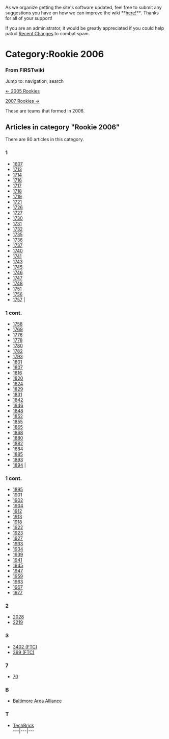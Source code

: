 As we organize getting the site's software updated, feel free to submit any
suggestions you have on how we can improve the wiki
_**_[here!](/index.php/User:Hallry/Suggestions "User:Hallry/Suggestions"
)_**_. Thanks for all of your support!

If you are an administrator, it would be greatly appreciated if you could help
patrol [Recent Changes](/index.php/Special:Recentchanges
"Special:Recentchanges" ) to combat spam.

# Category:Rookie 2006

### From FIRSTwiki

Jump to: navigation, search

[&lt;- 2005 Rookies](/index.php/Category:Rookie_2005 "Category:Rookie 2005" )

[2007 Rookies -&gt;](/index.php/Category:Rookie_2007 "Category:Rookie 2007" )

These are teams that formed in 2006.

  

## Articles in category "Rookie 2006"

There are 80 articles in this category.

### 1

  * [1607](/index.php/1607 "1607" )
  * [1713](/index.php/1713 "1713" )
  * [1714](/index.php/1714 "1714" )
  * [1716](/index.php/1716 "1716" )
  * [1717](/index.php/1717 "1717" )
  * [1718](/index.php/1718 "1718" )
  * [1719](/index.php/1719 "1719" )
  * [1721](/index.php/1721 "1721" )
  * [1726](/index.php/1726 "1726" )
  * [1727](/index.php/1727 "1727" )
  * [1730](/index.php/1730 "1730" )
  * [1731](/index.php/1731 "1731" )
  * [1732](/index.php/1732 "1732" )
  * [1735](/index.php/1735 "1735" )
  * [1736](/index.php/1736 "1736" )
  * [1737](/index.php/1737 "1737" )
  * [1740](/index.php/1740 "1740" )
  * [1741](/index.php/1741 "1741" )
  * [1743](/index.php/1743 "1743" )
  * [1745](/index.php/1745 "1745" )
  * [1746](/index.php/1746 "1746" )
  * [1747](/index.php/1747 "1747" )
  * [1748](/index.php/1748 "1748" )
  * [1751](/index.php/1751 "1751" )
  * [1756](/index.php/1756 "1756" )
  * [1757](/index.php/1757 "1757" )
|

### 1 cont.

  * [1758](/index.php/1758 "1758" )
  * [1769](/index.php/1769 "1769" )
  * [1776](/index.php/1776 "1776" )
  * [1778](/index.php/1778 "1778" )
  * [1780](/index.php/1780 "1780" )
  * [1782](/index.php/1782 "1782" )
  * [1793](/index.php/1793 "1793" )
  * [1801](/index.php/1801 "1801" )
  * [1807](/index.php/1807 "1807" )
  * [1816](/index.php/1816 "1816" )
  * [1820](/index.php/1820 "1820" )
  * [1824](/index.php/1824 "1824" )
  * [1829](/index.php/1829 "1829" )
  * [1831](/index.php/1831 "1831" )
  * [1842](/index.php/1842 "1842" )
  * [1846](/index.php/1846 "1846" )
  * [1848](/index.php/1848 "1848" )
  * [1852](/index.php/1852 "1852" )
  * [1855](/index.php/1855 "1855" )
  * [1865](/index.php/1865 "1865" )
  * [1868](/index.php/1868 "1868" )
  * [1880](/index.php/1880 "1880" )
  * [1882](/index.php/1882 "1882" )
  * [1884](/index.php/1884 "1884" )
  * [1885](/index.php/1885 "1885" )
  * [1893](/index.php/1893 "1893" )
  * [1894](/index.php/1894 "1894" )
|

### 1 cont.

  * [1895](/index.php/1895 "1895" )
  * [1901](/index.php/1901 "1901" )
  * [1902](/index.php/1902 "1902" )
  * [1904](/index.php/1904 "1904" )
  * [1912](/index.php/1912 "1912" )
  * [1913](/index.php/1913 "1913" )
  * [1918](/index.php/1918 "1918" )
  * [1922](/index.php/1922 "1922" )
  * [1923](/index.php/1923 "1923" )
  * [1927](/index.php/1927 "1927" )
  * [1933](/index.php/1933 "1933" )
  * [1934](/index.php/1934 "1934" )
  * [1939](/index.php/1939 "1939" )
  * [1941](/index.php/1941 "1941" )
  * [1945](/index.php/1945 "1945" )
  * [1947](/index.php/1947 "1947" )
  * [1959](/index.php/1959 "1959" )
  * [1963](/index.php/1963 "1963" )
  * [1967](/index.php/1967 "1967" )
  * [1977](/index.php/1977 "1977" )

### 2

  * [2028](/index.php/2028 "2028" )
  * [2219](/index.php/2219 "2219" )

### 3

  * [3402 (FTC)](/index.php/3402_%28FTC%29 "3402 \(FTC\)" )
  * [399 (FTC)](/index.php/399_%28FTC%29 "399 \(FTC\)" )

### 7

  * [70](/index.php/70 "70" )

### B

  * [Baltimore Area Alliance](/index.php/Baltimore_Area_Alliance "Baltimore Area Alliance" )

### T

  * [TechBrick](/index.php/TechBrick "TechBrick" )  
---|---|---  
  
